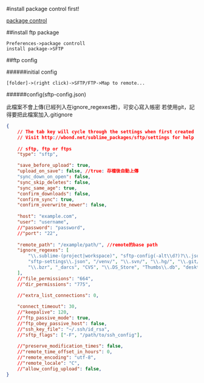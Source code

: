 
#install package control first!

[package control]

##install ftp package

```
Preferences->package controll
install package->SFTP
```

##ftp config


######initial config
```
[folder]->(right click)->SFTP/FTP->Map to remote...
```

######config(sftp-config.json)

此檔案不會上傳(已經列入在ignore_regexes裡)，可安心寫入帳密
若使用git，記得要把此檔案加入.gitignore
```json
{
    // The tab key will cycle through the settings when first created
    // Visit http://wbond.net/sublime_packages/sftp/settings for help
    
    // sftp, ftp or ftps
    "type": "sftp",

    "save_before_upload": true,
    "upload_on_save": false, //true: 存檔後自動上傳
    "sync_down_on_open": false,
    "sync_skip_deletes": false,
    "sync_same_age": true,
    "confirm_downloads": false,
    "confirm_sync": true,
    "confirm_overwrite_newer": false,
    
    "host": "example.com",
    "user": "username",
    //"password": "password",
    //"port": "22",
    
    "remote_path": "/example/path/", //remote的base path
    "ignore_regexes": [
        "\\.sublime-(project|workspace)", "sftp-config(-alt\\d?)?\\.json",
        "sftp-settings\\.json", "/venv/", "\\.svn/", "\\.hg/", "\\.git/",
        "\\.bzr", "_darcs", "CVS", "\\.DS_Store", "Thumbs\\.db", "desktop\\.ini"
    ],
    //"file_permissions": "664",
    //"dir_permissions": "775",
    
    //"extra_list_connections": 0,

    "connect_timeout": 30,
    //"keepalive": 120,
    //"ftp_passive_mode": true,
    //"ftp_obey_passive_host": false,
    //"ssh_key_file": "~/.ssh/id_rsa",
    //"sftp_flags": ["-F", "/path/to/ssh_config"],
    
    //"preserve_modification_times": false,
    //"remote_time_offset_in_hours": 0,
    //"remote_encoding": "utf-8",
    //"remote_locale": "C",
    //"allow_config_upload": false,
}
```



[package control]:https://github.com/up9cloud/blog/blob/master/editor/sublime/%E5%AE%89%E8%A3%9Dpackage%20controll.md
